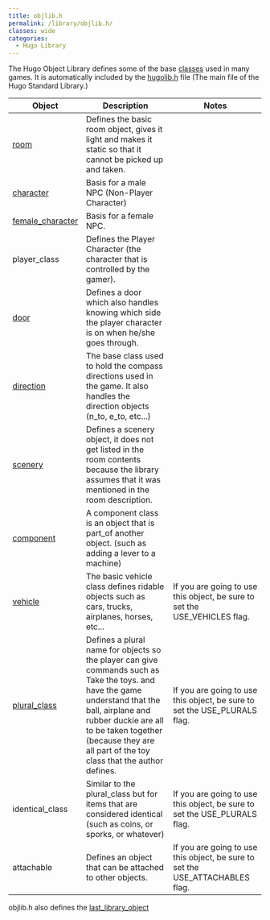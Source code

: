 ```yaml
---
title: objlib.h
permalink: /library/objlib.h/
classes: wide
categories: 
  - Hugo Library
---
```


The Hugo Object Library defines some of the base
[classes](basics/object_classes/) used in many games. It is
automatically included by the [hugolib.h](library/hugolib.h/) file
(The main file of the Hugo Standard Library.)

| Object | Description | Notes |
| --- | --- | --- |
| [room](basics/rooms) | Defines the basic room object, gives it light and makes it static so that it cannot be picked up and taken. |
| [character](classes/character-classes) | Basis for a male NPC (Non-Player Character) |
| [female_character](classes/character-classes) | Basis for a female NPC. |
| player_class | Defines the Player Character (the character that is controlled by the gamer). |
| [door](classes/doors) | Defines a door which also handles knowing which side the player character is on when he/she goes through. |
| [direction](classes/direction) | The base class used to hold the compass directions used in the game. It also handles the direction objects (n_to, e_to, etc...) |
| [scenery](basics/scenery) | Defines a scenery object, it does not get listed in the room contents because the library assumes that it was mentioned in the room description. |
| [component](classes/components) | A component class is an object that is part_of another object. (such as adding a lever to a machine) |
| [vehicle](classes/vehicle) | The basic vehicle class defines ridable objects such as cars, trucks, airplanes, horses, etc... | If you are going to use this object, be sure to set the USE_VEHICLES flag. |
| [plural_class](basics/plurals) | Defines a plural name for objects so the player can give commands such as Take the toys. and have the game understand that the ball, airplane and rubber duckie are all to be taken together (because they are all part of the toy class that the author defines. | If you are going to use this object, be sure to set the USE_PLURALS flag. |
| identical_class | Similar to the plural_class but for items that are considered identical (such as coins, or sporks, or whatever) | If you are going to use this object, be sure to set the USE_PLURALS flag. |
| attachable | Defines an object that can be attached to other objects. | If you are going to use this object, be sure to set the USE_ATTACHABLES flag. |

objlib.h also defines the [last_library_object](library/last_library_object)
